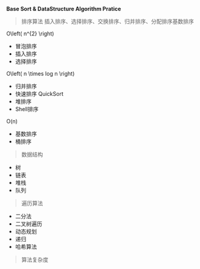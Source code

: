 **Base Sort & DataStructure Algorithm Pratice**

> 排序算法
插入排序、选择排序、交换排序、归并排序、分配排序基数排序

O\left( n^{2}  \right)
- 冒泡排序
- 插入排序
- 选择排序

 O\left( n \times  log n \right)
- 归并排序
- 快速排序      QuickSort
- 堆排序
- Shell排序

 O(n)
- 基数排序
- 桶排序



> 数据结构

- 树
- 链表
- 堆栈
- 队列

> 遍历算法

- 二分法
- 二叉树遍历
- 动态规划
- 递归
- 哈希算法



> 算法复杂度
